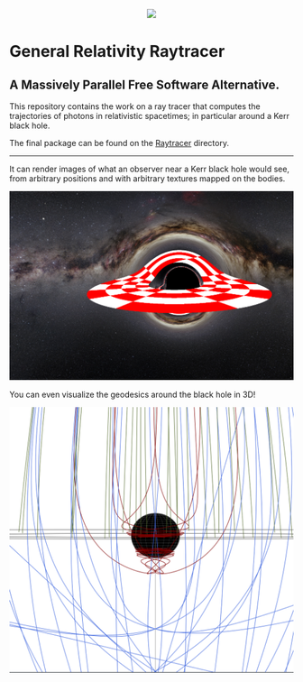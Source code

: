 <!--
@Author: alejandro
@Date:   2016-12-14T18:34:36+01:00
@Last modified by:   alejandro
@Last modified time: 2016-12-14T19:18:08+01:00
-->



<p align="center">
<img src="https://s23.postimg.org/9ds4x6wsr/ezgif_com_e05f69cf2c.gif" />
</p>

# General Relativity Raytracer
## A Massively Parallel Free Software Alternative.

This repository contains the work on a ray tracer that computes the trajectories of photons in relativistic spacetimes; in particular around a Kerr black hole.

The final package can be found on the [Raytracer](https://github.com/agarciamontoro/TFG/tree/master/Software/Raytracer) directory.

--------

It can render images of what an observer near a Kerr black hole would see, from arbitrary positions and with arbitrary textures mapped on the bodies.

<p align="center">
<img src="https://raw.githubusercontent.com/agarciamontoro/TFG/master/Documentation/Report/gfx/bh_texture_disk-xmas.png" />
</p>

You can even visualize the geodesics around the black hole in 3D!

<p align="center">
<img src="https://raw.githubusercontent.com/agarciamontoro/TFG/master/Documentation/Report/gfx/3d_mess.png" />
</p>
